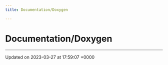 ```yaml
---
title: Documentation/Doxygen

---
```


# Documentation/Doxygen








-------------------------------

Updated on 2023-03-27 at 17:59:07 +0000
